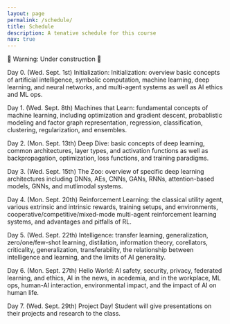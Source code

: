 ```yaml
---
layout: page
permalink: /schedule/
title: Schedule
description: A tenative schedule for this course
nav: true
---
```


🚧 Warning: Under construction 🚧

Day 0. (Wed. Sept. 1st) Initialization: Initialization: overview basic concepts of artificial intelligence, symbolic computation, machine learning, deep learning, and neural networks, and multi-agent systems as well as AI ethics and ML ops.

Day 1. (Wed. Sept. 8th) Machines that Learn: fundamental concepts of machine learning, including optimization and gradient descent, probablistic modeling and factor graph representation, regression, classification, clustering, regularization, and ensembles.

Day 2. (Mon. Sept. 13th) Deep Dive: basic concepts of deep learning, common architectures, layer types, and activation functions as well as backpropagation, optimization, loss functions, and training paradigms.

Day 3. (Wed. Sept. 15th) The Zoo: overview of specific deep learning architectures including DNNs, AEs, CNNs, GANs, RNNs, attention-based models, GNNs, and mutlimodal systems.

Day 4. (Mon. Sept. 20th) Reinforcement Learning: the classical utility agent, various extrinsic and intrinsic rewards, training setups, and environments, cooperative/competitive/mixed-mode multi-agent reinforcement learning systems, and advantages and pitfalls of RL.

Day 5. (Wed. Sept. 22th) Intelligence: transfer learning, generalization, zero/one/few-shot learning, distilation, information theory, corellators, criticality, generalization, transferability, the relationship between intelligence and learning, and the limits of AI generality.

Day 6. (Mon. Sept. 27th) Hello World: AI safety, security, privacy, federated learning, and ethics, AI in the news, in acedemia, and in the workplace, ML ops, human-AI interaction, environmental impact, and the impact of AI on human life.

Day 7. (Wed. Sept. 29th) Project Day! Student will give presentations on their projects and research to the class.
